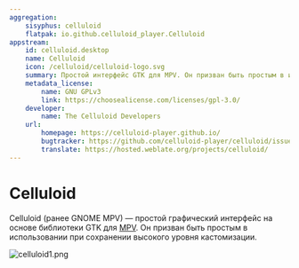 ```yaml
---
aggregation:
    sisyphus: celluloid
    flatpak: io.github.celluloid_player.Celluloid
appstream:
    id: celluloid.desktop
    name: Celluloid
    icon: /celluloid/celluloid-logo.svg
    summary: Простой интерфейс GTK для MPV. Он призван быть простым в использовании при сохранении высокого уровня кастомизации.
    metadata_license:
        name: GNU GPLv3
        link: https://choosealicense.com/licenses/gpl-3.0/
    developer:
        name: The Celluloid Developers
    url:
        homepage: https://celluloid-player.github.io/
        bugtracker: https://github.com/celluloid-player/celluloid/issues
        translate: https://hosted.weblate.org/projects/celluloid/
---
```


# Celluloid

Celluloid (ранее GNOME MPV) — простой графический интерфейс на основе библиотеки GTK для [MPV](/mpv). Он призван быть простым в использовании при сохранении высокого уровня кастомизации.

![celluloid1.png](/celluloid/celluloid-1.png)

<!--@include: @apps/_parts/install/content-repo.md-->
<!--@include: @apps/_parts/install/content-flatpak.md-->
